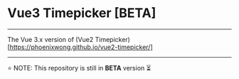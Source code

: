 # Vue3 Timepicker [BETA]

---

The Vue 3.x version of (Vue2 Timepicker)[https://phoenixwong.github.io/vue2-timepicker/]

---

⭐️ NOTE: This repository is still in **BETA** version ⏳
